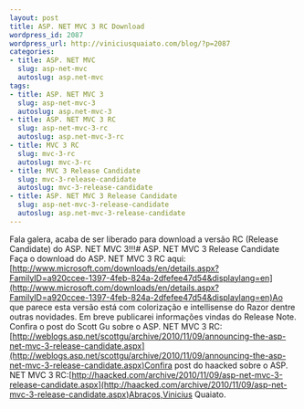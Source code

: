 ```yaml
--- 
layout: post
title: ASP. NET MVC 3 RC Download
wordpress_id: 2087
wordpress_url: http://viniciusquaiato.com/blog/?p=2087
categories: 
- title: ASP. NET MVC
  slug: asp-net-mvc
  autoslug: asp.net-mvc
tags: 
- title: ASP. NET MVC 3
  slug: asp-net-mvc-3
  autoslug: asp.net-mvc-3
- title: ASP. NET MVC 3 RC
  slug: asp-net-mvc-3-rc
  autoslug: asp.net-mvc-3-rc
- title: MVC 3 RC
  slug: mvc-3-rc
  autoslug: mvc-3-rc
- title: MVC 3 Release Candidate
  slug: mvc-3-release-candidate
  autoslug: mvc-3-release-candidate
- title: ASP. NET MVC 3 Release Candidate
  slug: asp-net-mvc-3-release-candidate
  autoslug: asp.net-mvc-3-release-candidate
---
```

Fala galera, acaba de ser liberado para download a versão RC (Release Candidate) do ASP. NET MVC 3!!!# ASP. NET MVC 3 Release Candidate
Faça o download do ASP. NET MVC 3 RC aqui:[http://www.microsoft.com/downloads/en/details.aspx?FamilyID=a920ccee-1397-4feb-824a-2dfefee47d54&displaylang=en](http://www.microsoft.com/downloads/en/details.aspx?FamilyID=a920ccee-1397-4feb-824a-2dfefee47d54&displaylang=en)Ao que parece esta versão está com colorização e intellisense do Razor dentre outras novidades. Em breve publicarei informações vindas do Release Note. Confira o post do Scott Gu sobre o ASP. NET MVC 3 RC: [http://weblogs.asp.net/scottgu/archive/2010/11/09/announcing-the-asp-net-mvc-3-release-candidate.aspx](http://weblogs.asp.net/scottgu/archive/2010/11/09/announcing-the-asp-net-mvc-3-release-candidate.aspx)Confira post do haacked sobre o ASP. NET MVC 3 RC:[http://haacked.com/archive/2010/11/09/asp-net-mvc-3-release-candidate.aspx](http://haacked.com/archive/2010/11/09/asp-net-mvc-3-release-candidate.aspx)Abraços,Vinicius Quaiato.
